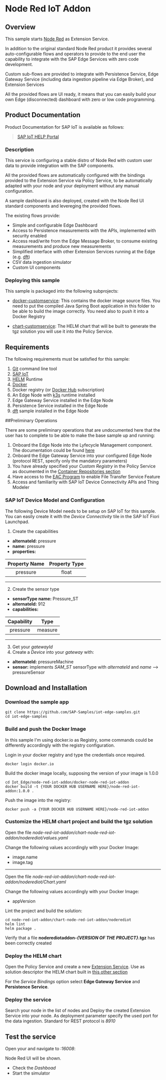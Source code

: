 # Node Red IoT Addon

## Overview
This sample starts [Node Red](https://nodered.org) as Extension Service.

In addition to the original standard Node Red product it provides several auto-configurable flows and operators to provide to the end user the capability to integrate with the SAP Edge Services with zero code development.

Custom sub-flows are provided to integrate with Persistence Service, Edge Gateway Service (including data ingestion pipeline via Edge Broker), and Extension Services

All the provided flows are UI ready, it means that you can easily build your own Edge (disconnected) dashboard with zero or low code programming.

## Product Documentation

Product Documentation for SAP IoT is available as follows:

>[SAP IoT HELP Portal](https://help.sap.com/viewer/p/SAP_IoT)

### Description

This service is configuring a stable distro of Node Red with custom user data to provide integration with the SAP components.

All the provided flows are automatically configured with the bindings provided to the Extension Service via Policy Service, to be automatically adapted with your node and your deployment without any manual configuration.

A sample dashboard is also deployed, created with the Node Red UI standard components and levereging the provided flows.

The existing flows provide:
* Simple and configurable Edge Dashboard
* Access to Persistence measurements with the APIs, implemented with security enabled
* Access read/write from the Edge Message Broker, to consume existing measurements and produce new measurements
* Simplified interface with other Extension Services running at the Edge (e.g. [dft](https://github.com/SAP-Samples/iot-edge-samples/tree/main/IoT_Edge/dft/))
* CSV data ingestion simulator
* Custom UI components


### Deploying this sample

This sample is packaged into the following subprojects:


* [docker-customservice](https://github.com/SAP-samples/iot-edge-samples/tree/main/IoT_Edge/node-red-iot-addon/docker-node-red-iot-addon): This contains the docker image source files. You need to put the compiled Java Spring Boot application in this folder to be able to build the image correctly. You need also to push it into a Docker Registry

* [chart-customservice](https://github.com/SAP-samples/iot-edge-samples/tree/main/IoT_Edge/customservice/chart-customservice): The HELM chart that will be built to generate the tgz solution you will use it into the Policy Service.


## Requirements

The following requirements must be satisfied for this sample:
1. [Git](https://git-scm.com/downloads)  command line tool
2. [SAP IoT](https://www.sap.com/products/iot-data-services.html)
3. [HELM](https://helm.sh) Runtime
4. [Docker](https://www.docker.com)
5. Docker registry (or [Docker Hub](https://hub.docker.com) subscription)
6. An Edge Node with [k3s](https://k3s.io/) runtime installed
7. Edge Gateway Service installed in the Edge Node
8. Persistence Service installed in the Edge Node
9. [dft](https://github.com/SAP-Samples/iot-edge-samples/tree/main/IoT_Edge/dft/) sample installed in the Edge Node

##Preliminary Operations

There are some preliminary operations that are undocumented here that the user has to complete to be able to make the base sample up and running:

1. Onboard the Edge Node into the Lyfecycle Management component. The documentation could be found [here](https://help.sap.com/viewer/9d5719aae5aa4d479083253ba79c23f9/SHIP/en-US/0a222b9c99d94f56abdcfe27f5be0afa.html)
2. Onboard the Edge Gateway Service into your configured Edge Node (protocol REST, specify only the mandatory parameters)
3. You have already specified your _Custom Registry_ in the Policy Service as documented in the [Container Repositories section](https://help.sap.com/viewer/247022ddd1744053af376344471c0821/LATEST/en-US/16b6665724604622b96aa8359ab112a5.html)
4. Have access to the [EAC Program](https://help.sap.com/viewer/6207c716025a46ac903072ecd8d71053/LATEST/en-US) to enable File Transfer Service Feature
5. Access and familiarity with SAP IoT Device Connectivity APIs and Thing Modeler

### SAP IoT Device Model and Configuration

The following Device Model needs to be setup on SAP IoT for this sample. You can easily create it with the _Device Connectivity_ tile in the SAP IoT Fiori Launchpad.

1. 	Create the capabilities
- **alternateId:**	pressure
- **name:**	pressure
- **properties:**

| Property Name 	| Property Type 	|
|:-------------:	|:-------------:	|
| pressure 	| float 	|
---


2. 	Create the sensor type
- **sensorType name:**			Pressure_ST
- **alternateId:**     	912
- **capabilities:**

| Capability	| Type 	|
|:-------------:	|:-------------:	|
| pressure 	| measure 	|
---

3. Get your _gatewayId_
4. Create a _Device_ into your _gateway_ with:
- **alternateId:** pressureMachine
- **sensor:** implements _SAM_ST_ sensorType with _alternateId_ and _name_ --> pressureSensor


## Download and Installation

### Download the sample app

    git clone https://github.com/SAP-Samples/iot-edge-samples.git
    cd iot-edge-samples

### Build and push the Docker Image

In this sample I'm using docker.io as Registry, some commands could be differently accordingly with the registry configuration.

Login in your docker registry and type the credentials once required.

    docker login docker.io

Build the docker image locally, supposing the version of your image is 1.0.0

    cd Iot_Edge/node-red-iot-addon/docker-node-red-iot-addon
    docker build -t {YOUR DOCKER HUB USERNAME HERE}/node-red-iot-addon:1.0.0 .

Push the image into the registry:

    docker push -a {YOUR DOCKER HUB USERNAME HERE}/node-red-iot-addon

### Customize the HELM chart project and build the tgz solution

Open the file _node-red-iot-addon/chart-node-red-iot-addon/noderediot/values.yaml_

Change the following values accordingly with your Docker Image:
- image.name
- image.tag
---

Open the file _node-red-iot-addon/chart-node-red-iot-addon/noderediot/Chart.yaml_

Change the following values accordingly with your Docker Image:
- appVersion

Lint the project and build the solution:

    cd node-red-iot-addon/chart-node-red-iot-addon/noderediot
    helm lint
    helm package .

Verify that a file **noderediotaddon-_{VERSION OF THE PROJECT}_.tgz** has been correctly created

### Deploy the HELM chart

Open the Policy Service and create a new [Extension Service](https://help.sap.com/viewer/247022ddd1744053af376344471c0821/LATEST/en-US/7fffcdd2c9464b7c9e15811dc10e94f3.html). Use as solution descriptor the HELM chart built in [this other section](#customize-the-helm-chart-project-and-build-the-tgz-solution)

For the _Service Bindings_ option select **Edge Gateway Service** and **Persistence Service**.

### Deploy the service

Search your node in the list of nodes and Deploy the created Extension Service into your node.
As deployment parameter specify the used port for the data ingestion. Standard for REST protocol is _8910_

## Test the service

Open your and navigate to _<Node External IP Address>:16008_:

Node Red UI will be shown.

* Check the _Dashboad_
* Start the simulator
